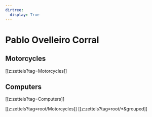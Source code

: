 ```yaml
---
dirtree:
  display: True
---
```


# Pablo Ovelleiro Corral

## Motorcycles

[[z:zettels?tag=Motorcycles]]

## Computers

[[z:zettels?tag=Computers]]

[[z:zettels?tag=root/Motorcycles]]
[[z:zettels?tag=root/*&grouped]]
